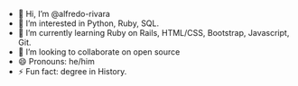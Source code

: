 - 👋 Hi, I’m @alfredo-rivara
- 👀 I’m interested in Python, Ruby, SQL.
- 🌱 I’m currently learning Ruby on Rails, HTML/CSS, Bootstrap, Javascript, Git.
- 💞️ I’m looking to collaborate on open source
- 😄 Pronouns: he/him
- ⚡ Fun fact: degree in History.

<!---
alfredo-rivara/alfredo-rivara is a ✨ special ✨ repository because its `README.md` (this file) appears on your GitHub profile.
You can click the Preview link to take a look at your changes.
--->
